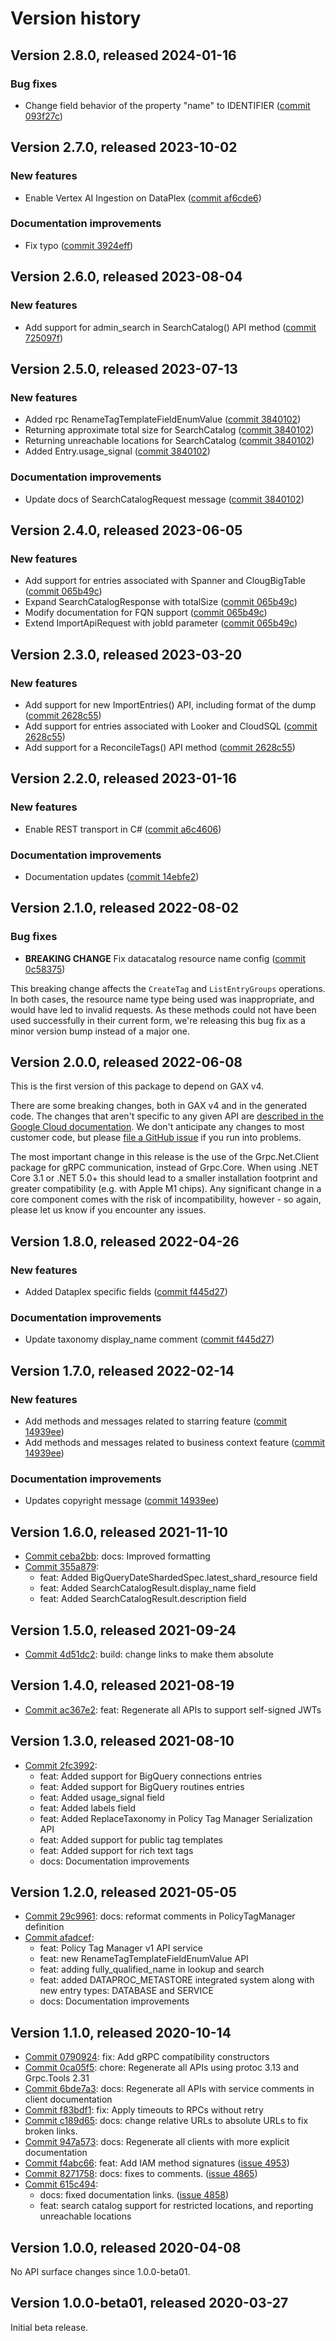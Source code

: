 # Version history

## Version 2.8.0, released 2024-01-16

### Bug fixes

- Change field behavior of the property "name" to IDENTIFIER ([commit 093f27c](https://github.com/googleapis/google-cloud-dotnet/commit/093f27c1285516f85ebb81be4c10753deefd42d4))

## Version 2.7.0, released 2023-10-02

### New features

- Enable Vertex AI Ingestion on DataPlex ([commit af6cde6](https://github.com/googleapis/google-cloud-dotnet/commit/af6cde6b66d1a9054bc2353cd9a01105de6f36ee))

### Documentation improvements

- Fix typo ([commit 3924eff](https://github.com/googleapis/google-cloud-dotnet/commit/3924eff8ce3cd348873825d667b537da884c8f4a))

## Version 2.6.0, released 2023-08-04

### New features

- Add support for admin_search in SearchCatalog() API method ([commit 725097f](https://github.com/googleapis/google-cloud-dotnet/commit/725097f63070b90a2af5cf8947e2666b91782110))

## Version 2.5.0, released 2023-07-13

### New features

- Added rpc RenameTagTemplateFieldEnumValue ([commit 3840102](https://github.com/googleapis/google-cloud-dotnet/commit/3840102cdac33930dee4c73ab098b5c5d09839bc))
- Returning approximate total size for SearchCatalog ([commit 3840102](https://github.com/googleapis/google-cloud-dotnet/commit/3840102cdac33930dee4c73ab098b5c5d09839bc))
- Returning unreachable locations for SearchCatalog ([commit 3840102](https://github.com/googleapis/google-cloud-dotnet/commit/3840102cdac33930dee4c73ab098b5c5d09839bc))
- Added Entry.usage_signal ([commit 3840102](https://github.com/googleapis/google-cloud-dotnet/commit/3840102cdac33930dee4c73ab098b5c5d09839bc))

### Documentation improvements

- Update docs of SearchCatalogRequest message ([commit 3840102](https://github.com/googleapis/google-cloud-dotnet/commit/3840102cdac33930dee4c73ab098b5c5d09839bc))

## Version 2.4.0, released 2023-06-05

### New features

- Add support for entries associated with Spanner and ClougBigTable ([commit 065b49c](https://github.com/googleapis/google-cloud-dotnet/commit/065b49c46d85cf2a0bbb517f32274669d7eac4d0))
- Expand SearchCatalogResponse with totalSize ([commit 065b49c](https://github.com/googleapis/google-cloud-dotnet/commit/065b49c46d85cf2a0bbb517f32274669d7eac4d0))
- Modify documentation for FQN support ([commit 065b49c](https://github.com/googleapis/google-cloud-dotnet/commit/065b49c46d85cf2a0bbb517f32274669d7eac4d0))
- Extend ImportApiRequest with jobId parameter ([commit 065b49c](https://github.com/googleapis/google-cloud-dotnet/commit/065b49c46d85cf2a0bbb517f32274669d7eac4d0))

## Version 2.3.0, released 2023-03-20

### New features

- Add support for new ImportEntries() API, including format of the dump ([commit 2628c55](https://github.com/googleapis/google-cloud-dotnet/commit/2628c5527cfedb6b775e3858a1ce38aad7920d72))
- Add support for entries associated with Looker and CloudSQL ([commit 2628c55](https://github.com/googleapis/google-cloud-dotnet/commit/2628c5527cfedb6b775e3858a1ce38aad7920d72))
- Add support for a ReconcileTags() API method ([commit 2628c55](https://github.com/googleapis/google-cloud-dotnet/commit/2628c5527cfedb6b775e3858a1ce38aad7920d72))

## Version 2.2.0, released 2023-01-16

### New features

- Enable REST transport in C# ([commit a6c4606](https://github.com/googleapis/google-cloud-dotnet/commit/a6c46063bd961a9dadc728a780d66de772f28e71))

### Documentation improvements

- Documentation updates ([commit 14ebfe2](https://github.com/googleapis/google-cloud-dotnet/commit/14ebfe2436b9885370d7347e381c750150ed4db3))

## Version 2.1.0, released 2022-08-02

### Bug fixes

- **BREAKING CHANGE** Fix datacatalog resource name config ([commit 0c58375](https://github.com/googleapis/google-cloud-dotnet/commit/0c58375c78330939465587655212289d608ef3ea))

This breaking change affects the `CreateTag` and `ListEntryGroups`
operations. In both cases, the resource name type being used was
inappropriate, and would have led to invalid requests. As these
methods could not have been used successfully in their current form,
we're releasing this bug fix as a minor version bump instead of a
major one.

## Version 2.0.0, released 2022-06-08

This is the first version of this package to depend on GAX v4.

There are some breaking changes, both in GAX v4 and in the generated
code. The changes that aren't specific to any given API are [described in the Google Cloud
documentation](https://cloud.google.com/dotnet/docs/reference/help/breaking-gax4).
We don't anticipate any changes to most customer code, but please [file a
GitHub issue](https://github.com/googleapis/google-cloud-dotnet/issues/new/choose)
if you run into problems.

The most important change in this release is the use of the Grpc.Net.Client package
for gRPC communication, instead of Grpc.Core. When using .NET Core 3.1 or .NET 5.0+
this should lead to a smaller installation footprint and greater compatibility (e.g.
with Apple M1 chips). Any significant change in a core component comes with the risk
of incompatibility, however - so again, please let us know if you encounter any
issues.


## Version 1.8.0, released 2022-04-26

### New features

- Added Dataplex specific fields ([commit f445d27](https://github.com/googleapis/google-cloud-dotnet/commit/f445d27d4a4171c8149ed4d930594ffae8b427c4))

### Documentation improvements

- Update taxonomy display_name comment ([commit f445d27](https://github.com/googleapis/google-cloud-dotnet/commit/f445d27d4a4171c8149ed4d930594ffae8b427c4))

## Version 1.7.0, released 2022-02-14

### New features

- Add methods and messages related to starring feature ([commit 14939ee](https://github.com/googleapis/google-cloud-dotnet/commit/14939ee37813ffdb51f6cd77acefa884960e0f05))
- Add methods and messages related to business context feature ([commit 14939ee](https://github.com/googleapis/google-cloud-dotnet/commit/14939ee37813ffdb51f6cd77acefa884960e0f05))

### Documentation improvements

- Updates copyright message ([commit 14939ee](https://github.com/googleapis/google-cloud-dotnet/commit/14939ee37813ffdb51f6cd77acefa884960e0f05))

## Version 1.6.0, released 2021-11-10

- [Commit ceba2bb](https://github.com/googleapis/google-cloud-dotnet/commit/ceba2bb): docs: Improved formatting
- [Commit 355a879](https://github.com/googleapis/google-cloud-dotnet/commit/355a879):
  - feat: Added BigQueryDateShardedSpec.latest_shard_resource field
  - feat: Added SearchCatalogResult.display_name field
  - feat: Added SearchCatalogResult.description field

## Version 1.5.0, released 2021-09-24

- [Commit 4d51dc2](https://github.com/googleapis/google-cloud-dotnet/commit/4d51dc2): build: change links to make them absolute

## Version 1.4.0, released 2021-08-19

- [Commit ac367e2](https://github.com/googleapis/google-cloud-dotnet/commit/ac367e2): feat: Regenerate all APIs to support self-signed JWTs

## Version 1.3.0, released 2021-08-10

- [Commit 2fc3992](https://github.com/googleapis/google-cloud-dotnet/commit/2fc3992):
  - feat: Added support for BigQuery connections entries
  - feat: Added support for BigQuery routines entries
  - feat: Added usage_signal field
  - feat: Added labels field
  - feat: Added ReplaceTaxonomy in Policy Tag Manager Serialization API
  - feat: Added support for public tag templates
  - feat: Added support for rich text tags
  - docs: Documentation improvements

## Version 1.2.0, released 2021-05-05

- [Commit 29c9961](https://github.com/googleapis/google-cloud-dotnet/commit/29c9961): docs: reformat comments in PolicyTagManager definition
- [Commit afadcef](https://github.com/googleapis/google-cloud-dotnet/commit/afadcef):
  - feat: Policy Tag Manager v1 API service
  - feat: new RenameTagTemplateFieldEnumValue API
  - feat: adding fully_qualified_name in lookup and search
  - feat: added DATAPROC_METASTORE integrated system along with new entry types: DATABASE and SERVICE
  - docs: Documentation improvements

## Version 1.1.0, released 2020-10-14

- [Commit 0790924](https://github.com/googleapis/google-cloud-dotnet/commit/0790924): fix: Add gRPC compatibility constructors
- [Commit 0ca05f5](https://github.com/googleapis/google-cloud-dotnet/commit/0ca05f5): chore: Regenerate all APIs using protoc 3.13 and Grpc.Tools 2.31
- [Commit 6bde7a3](https://github.com/googleapis/google-cloud-dotnet/commit/6bde7a3): docs: Regenerate all APIs with service comments in client documentation
- [Commit f83bdf1](https://github.com/googleapis/google-cloud-dotnet/commit/f83bdf1): fix: Apply timeouts to RPCs without retry
- [Commit c189d65](https://github.com/googleapis/google-cloud-dotnet/commit/c189d65): docs: change relative URLs to absolute URLs to fix broken links.
- [Commit 947a573](https://github.com/googleapis/google-cloud-dotnet/commit/947a573): docs: Regenerate all clients with more explicit documentation
- [Commit f4abc66](https://github.com/googleapis/google-cloud-dotnet/commit/f4abc66): feat: Add IAM method signatures ([issue 4953](https://github.com/googleapis/google-cloud-dotnet/issues/4953))
- [Commit 8271758](https://github.com/googleapis/google-cloud-dotnet/commit/8271758): docs: fixes to comments. ([issue 4865](https://github.com/googleapis/google-cloud-dotnet/issues/4865))
- [Commit 615c494](https://github.com/googleapis/google-cloud-dotnet/commit/615c494):
  - docs: fixed documentation links. ([issue 4858](https://github.com/googleapis/google-cloud-dotnet/issues/4858))
  - feat: search catalog support for restricted locations, and reporting unreachable locations

## Version 1.0.0, released 2020-04-08

No API surface changes since 1.0.0-beta01.

## Version 1.0.0-beta01, released 2020-03-27

Initial beta release.


